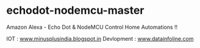 # echodot-nodemcu-master
Amazon Alexa - Echo Dot & NodeMCU Control Home Automations !!



IOT        : www.minusplusindia.blogspot.in
Devlopment : www.datainfoline.com
